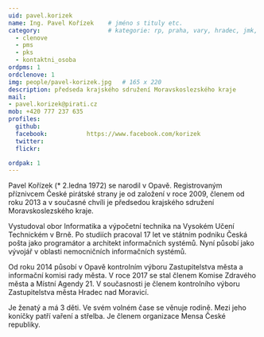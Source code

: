 ```yaml
---
uid: pavel.korizek
name: Ing. Pavel Kořízek  	# jméno s tituly etc.
category:                 	# kategorie: rp, praha, vary, hradec, jmk, senat
  - clenove
  - pms
  - pks 
  - kontaktni_osoba  
ordpms: 1
ordclenove: 1
img: people/pavel-korizek.jpg   # 165 x 220
description: předseda krajského sdružení Moravskoslezského kraje       	# kratký popis, max 160 znaků
mail:
- pavel.korizek@pirati.cz
mob: +420 777 237 635		  
profiles:
  github:                 
  facebook: 		  https://www.facebook.com/korizek
  twitter: 		  
  flickr: 

ordpak: 1
---
```


Pavel Kořízek (* 2.ledna 1972) se narodil v Opavě. Registrovaným příznivcem České pirátské strany je od založení v roce 2009, členem od roku 2013 a v současné chvíli je předsedou krajského sdružení Moravskoslezského kraje.

Vystudoval obor Informatika a výpočetní technika na Vysokém Učení Technickém v Brně. Po studiích pracoval 17 let ve státním podniku Česká pošta jako programátor a architekt informačních systémů. Nyní působí jako vývojář v oblasti nemocničních informačních systémů.

Od roku 2014 působí v Opavě kontrolním výboru Zastupitelstva města a informační komisi rady města. V roce 2017 se stal členem Komise Zdravého města a Místní Agendy 21. V současnosti je členem kontrolního výboru Zastupitelstva města Hradec nad Moravicí.

Je ženatý a má 3 děti. Ve svém volném čase se věnuje rodině. Mezi jeho koníčky patří vaření a střelba. Je členem organizace Mensa České republiky.